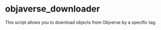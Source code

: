 # objaverse_downloader
This script allows you to download objects from Objverse by a specific tag. 
